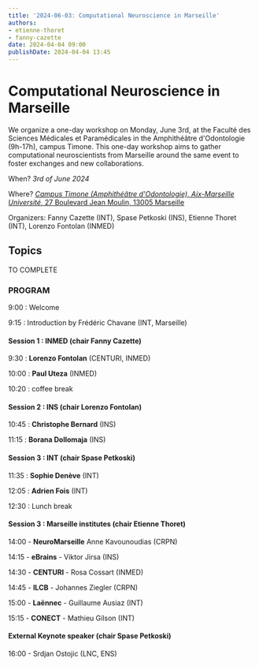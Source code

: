 ```yaml
---
title: '2024-06-03: Computational Neuroscience in Marseille'
authors:
- etienne-thoret
- fanny-cazette
date: 2024-04-04 09:00
publishDate: 2024-04-04 13:45
---
```


# Computational Neuroscience in Marseille

We organize a one-day workshop on Monday, June 3rd, at the Faculté des Sciences Médicales et Paramédicales in the Amphithéâtre d'Odontologie (9h-17h), campus Timone. This one-day workshop aims to gather computational neuroscientists from Marseille around the same event to foster exchanges and new collaborations.

When? *3rd of June 2024*

Where? [*Campus Timone (Amphithéâtre d'Odontologie), Aix-Marseille Université*, 27 Boulevard Jean Moulin, 13005 Marseille](https://goo.gl/maps/MLpmsN9cd2N1Uv1L7)

Organizers: Fanny Cazette (INT), Spase Petkoski (INS), Etienne Thoret (INT), Lorenzo Fontolan (INMED)


## Topics

TO COMPLETE



### PROGRAM

9:00 : Welcome 

9:15 : Introduction by Frédéric Chavane (INT, Marseille)

#### Session 1 : INMED (chair Fanny Cazette)

9:30 : **Lorenzo Fontolan** (CENTURI, INMED)

10:00 : **Paul Uteza** (INMED)

10:20 : coffee break

#### Session 2 : INS (chair Lorenzo Fontolan)

10:45 : **Christophe Bernard** (INS)

11:15 : **Borana Dollomaja** (INS)

#### Session 3 : INT (chair Spase Petkoski)

11:35 : **Sophie Denève** (INT)

12:05 : **Adrien Fois** (INT)

12:30 : Lunch break

#### Session 3 : Marseille institutes (chair Etienne Thoret)

14:00 - **NeuroMarseille** Anne Kavounoudias (CRPN)

14:15 - **eBrains** - Viktor Jirsa (INS)

14:30 - **CENTURI** - Rosa Cossart (INMED)

14:45 - **ILCB** - Johannes Ziegler (CRPN)

15:00 - **Laënnec** - Guillaume Ausiaz (INT)

15:15 - **CONECT** - Mathieu Gilson (INT)

#### External Keynote speaker (chair Spase Petkoski)

16:00 - Srdjan Ostojic (LNC, ENS)




